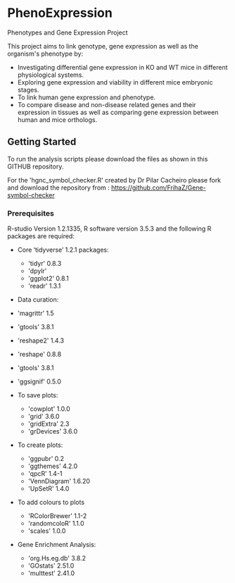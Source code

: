 # PhenoExpression
Phenotypes and Gene Expression Project

This project aims to link genotype, gene expression as well as the organism's phenotype by:

* Investigating differential gene expression in KO and WT mice in different physiological systems. 
* Exploring gene expression and viability in different mice embryonic stages. 
* To link human gene expression and phenotype. 
* To compare disease and non-disease related genes and their expression in tissues as well as comparing gene expression between human and mice orthologs.

## Getting Started

To run the analysis scripts please download the files as shown in this GITHUB repository.

For the  'hgnc_symbol_checker.R' created by Dr Pilar Cacheiro please fork and download the repository from : https://github.com/FrihaZ/Gene-symbol-checker 


### Prerequisites

R-studio Version 1.2.1335, R software version 3.5.3 and the following R packages are required:

* Core ‘tidyverse’ 1.2.1 packages:
  * 'tidyr' 0.8.3 
  * 'dpylr' 
  * 'ggplot2' 0.8.1 
  * 'readr' 1.3.1 
  
 * Data curation:
  * 'magrittr' 1.5 
  * 'gtools' 3.8.1
  * 'reshape2' 1.4.3
  * 'reshape' 0.8.8
  * 'gtools' 3.8.1
  * 'ggsignif' 0.5.0
 
* To save plots:
  * 'cowplot' 1.0.0
  * 'grid' 3.6.0
  * 'gridExtra' 2.3
  * 'grDevices' 3.6.0

* To create plots:
  * 'ggpubr' 0.2
  * 'ggthemes' 4.2.0
  * 'qpcR' 1.4-1
  * 'VennDiagram' 1.6.20
  * 'UpSetR' 1.4.0 

* To add colours to plots
  * 'RColorBrewer' 1.1-2
  * 'randomcoloR' 1.1.0
  * 'scales' 1.0.0

 * Gene Enrichment Analysis:
   * 'org.Hs.eg.db' 3.8.2
   * 'GOstats' 2.51.0 
   * 'multtest' 2.41.0
  
 
 



